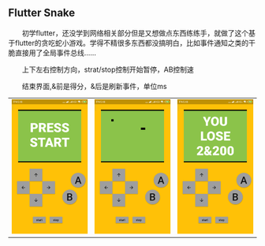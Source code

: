 ## Flutter Snake

&emsp;&emsp;初学flutter，还没学到网络相关部分但是又想做点东西练练手，就做了这个基于flutter的贪吃蛇小游戏。学得不精很多东西都没搞明白，比如事件通知之类的干脆直接用了全局事件总线……

&emsp;&emsp;上下左右控制方向，strat/stop控制开始暂停，AB控制速

&emsp;&emsp;结束界面,&前是得分，&后是刷新事件，单位ms

<table>
    <tr>
        <td ><center><img src="./images/1.png"></center></td>
        <td ><center><img src="./images/2.png"></center></td>
        <td ><center><img src="./images/3.png"></center></td>
    </tr>
</table>
